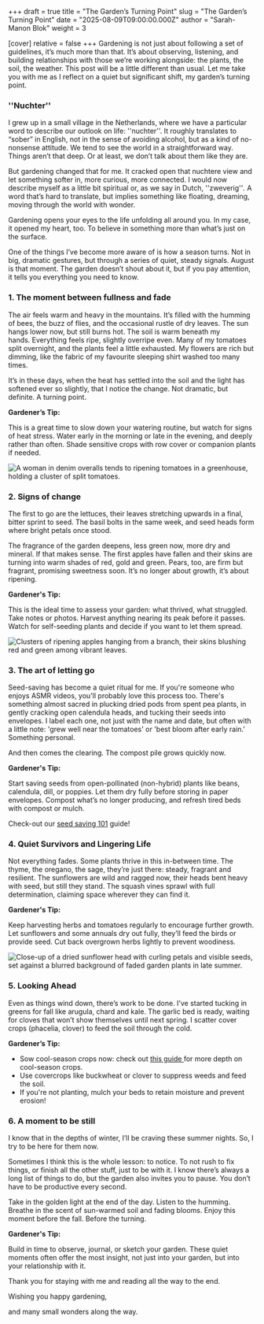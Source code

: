 +++
draft = true
title = "The Garden’s Turning Point"
slug = "The Garden’s Turning Point"
date = "2025-08-09T09:00:00.000Z"
author = "Sarah-Manon Blok"
weight = 3

[cover]
relative = false
+++
Gardening is not just about following a set of guidelines, it’s much more than that. It’s about observing, listening, and building relationships with those we’re working alongside: the plants, the soil, the weather. This post will be a little different than usual. Let me take you with me as I reflect on a quiet but significant shift, my garden’s turning point.

### ''Nuchter''

I grew up in a small village in the Netherlands, where we have a particular word to describe our outlook on life: ''nuchter''. It roughly translates to “sober” in English, not in the sense of avoiding alcohol, but as a kind of no-nonsense attitude. We tend to see the world in a straightforward way. Things aren’t that deep. Or at least, we don’t talk about them like they are.

But gardening changed that for me. It cracked open that nuchtere view and let something softer in, more curious, more connected. I would now describe myself as a little bit spiritual or, as we say in Dutch, ''zweverig''*.* A word that’s hard to translate, but implies something like floating, dreaming, moving through the world with wonder.

Gardening opens your eyes to the life unfolding all around you. In my case, it opened my heart, too. To believe in something more than what’s just on the surface.

One of the things I’ve become more aware of is how a season turns. Not in big, dramatic gestures, but through a series of quiet, steady signals. August is that moment. The garden doesn’t shout about it, but if you pay attention, it tells you everything you need to know.

### 1. The moment between fullness and fade

The air feels warm and heavy in the mountains. It’s filled with the humming of bees, the buzz of flies, and the occasional rustle of dry leaves. The sun hangs lower now, but still burns hot. The soil is warm beneath my hands. Everything feels ripe, slightly overripe even. Many of my tomatoes split overnight, and the plants feel a little exhausted. My flowers are rich but dimming, like the fabric of my favourite sleeping shirt washed too many times. 

It’s in these days, when the heat has settled into the soil and the light has softened ever so slightly, that I notice the change. Not dramatic, but definite. A turning point.

**Gardener’s Tip:** 

This is a great time to slow down your watering routine, but watch for signs of heat stress. Water early in the morning or late in the evening, and deeply rather than often. Shade sensitive crops with row cover or companion plants if needed. 

![A woman in denim overalls tends to ripening tomatoes in a greenhouse, holding a cluster of split tomatoes.  ](https://4w1qaaek5t.ucarecd.net/b1f0db89-16d1-4b81-b170-efe47ba39721/WhatsApp%20Image%202025-08-08%20at%2017.25.37.jpeg)

### 2. Signs of change

The first to go are the lettuces, their leaves stretching upwards in a final, bitter sprint to seed. The basil bolts in the same week, and seed heads form where bright petals once stood.

The fragrance of the garden deepens, less green now, more dry and mineral. If that makes sense. The first apples have fallen and their skins are turning into warm shades of red, gold and green. Pears, too, are firm but fragrant, promising sweetness soon. It’s no longer about growth, it’s about ripening. 

**Gardener's Tip:**

This is the ideal time to assess your garden: what thrived, what struggled. Take notes or photos. Harvest anything nearing its peak before it passes. Watch for self-seeding plants and decide if you want to let them spread.

![Clusters of ripening apples hanging from a branch, their skins blushing red and green among vibrant leaves. ](https://4w1qaaek5t.ucarecd.net/f7390b74-0df7-4c23-babc-6765060f84b6/apples-8306677_1280.jpg)

### 3. The art of letting go

Seed-saving has become a quiet ritual for me. If you're someone who enjoys ASMR videos, you'll probably love this process too. There's something almost sacred in plucking dried pods from spent pea plants, in gently cracking open calendula heads, and tucking their seeds into envelopes. I label each one, not just with the name and date, but often with a little note: 'grew well near the tomatoes' or 'best bloom after early rain.' Something personal. 

And then comes the clearing. The compost pile grows quickly now. 

**Gardener's Tip:** 

Start saving seeds from open-pollinated (non-hybrid) plants like beans, calendula, dill, or poppies. Let them dry fully before storing in paper envelopes. Compost what’s no longer producing, and refresh tired beds with compost or mulch.

Check-out our [seed saving 101](https://blog.planter.garden/posts/seed-saving-101/) guide! 

### 4. Quiet Survivors and Lingering Life

Not everything fades. Some plants thrive in this in-between time. The thyme, the oregano, the sage, they’re just there: steady, fragrant and resilient. The sunflowers are wild and ragged now, their heads bent heavy with seed, but still they stand. The squash vines sprawl with full determination, claiming space wherever they can find it. 

**Gardener's Tip:** 

Keep harvesting herbs and tomatoes regularly to encourage further growth. Let sunflowers and some annuals dry out fully, they’ll feed the birds or provide seed. Cut back overgrown herbs lightly to prevent woodiness.

![Close-up of a dried sunflower head with curling petals and visible seeds, set against a blurred background of faded garden plants in late summer.](https://4w1qaaek5t.ucarecd.net/4e07e494-96f4-4401-8e9c-bcd1c2d793b0/close-up-wilted-plant.jpg)

### **5. Looking Ahead** 

Even as things wind down, there’s work to be done. I’ve started tucking in greens for fall like arugula, chard and kale. The garlic bed is ready, waiting for cloves that won’t show themselves until next spring. I scatter cover crops (phacelia, clover) to feed the soil through the cold.

**Gardener’s Tip:** 

* Sow cool-season crops now: check out [this guide ](https://blog.planter.garden/posts/cold-hardy-crops/)for more depth on cool-season crops. 
* Use covercrops like buckwheat or clover to suppress weeds and feed the soil. 
* If you're not planting, mulch your beds to retain moisture and prevent erosion! 

### 6. A moment to be still

I know that in the depths of winter, I’ll be craving these summer nights. So, I try to be here for them now.

Sometimes I think this is the whole lesson: to notice. To not rush to fix things, or finish all the other stuff, just to be with it. I know there’s always a long list of things to do, but the garden also invites you to pause. You don’t have to be productive every second.

Take in the golden light at the end of the day. Listen to the humming. Breathe in the scent of sun-warmed soil and fading blooms. Enjoy this moment before the fall. Before the turning.

**Gardener's Tip:** 

Build in time to observe, journal, or sketch your garden. These quiet moments often offer the most insight, not just into your garden, but into your relationship with it.

Thank you for staying with me and reading all the way to the end.

Wishing you happy gardening,

and many small wonders along the way.
